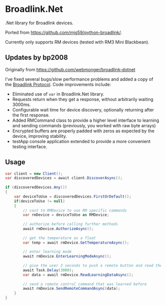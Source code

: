 # Broadlink.Net
.Net library for Broadlink devices.

Ported from https://github.com/mjg59/python-broadlink/.

Currently only supports RM devices (tested with RM3 Mini Blackbean).

Updates by bp2008
--------------------------

Originally from https://github.com/webmonger/broadlink-dotnet

I've fixed several bugs/slow performance problems and added a copy of the [Broadlink Protocol](https://github.com/bp2008/broadlink-dotnet/blob/master/BroadlinkProtocol.md).
Code improvements include:
* Eliminated use of `var` in Broadlink.Net library.
* Requests return when they get a response, without arbitrarily waiting 3000ms.
* Configurable wait time for device discovery, optionally returning after the first response.
* Added RMCommand class to provide a higher level interface to learning and sending commands (previously, you worked with raw byte arrays)
* Encrypted buffers are properly padded with zeros as expected by the device, improving stability.
* testApp console application extended to provide a more convenient testing interface.

Usage
--------------------------

```csharp
var client = new Client();
var discoveredDevices = await client.DiscoverAsync();
        
if (discoveredDevices.Any())
{
    var deviceToUse = discoveredDevices.FirstOrDefault();
    if(deviceToUse != null)
    {
        // cast to RMDevice to use RM specific commands
        var rmDevice = deviceToUse as RMDevice;
        
        // authorize before calling further methods
        await rmDevice.AuthorizeAsync();
        
        // get the temperature as a float
        var temp = await rmDevice.GetTemperatureAsync();
        
        // enter learning mode
        await rmDevice.EnterLearningModeAsync();
        
        // give the user 3 seconds to push a remote button and read the data from it
        await Task.Delay(3000);
        var data = await rmDevice.ReadLearningDataAsync();
        
        // send a remote control command that was learned before
        await rmDevice.SendRemoteCommandAsync(data);
    }
}
```
